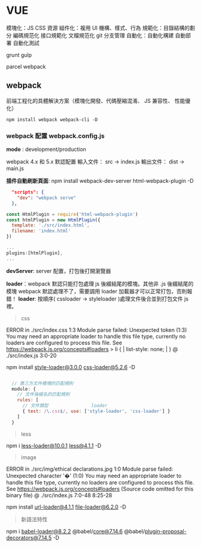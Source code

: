 # VUE

模塊化：JS CSS 資源
組件化：複用 UI 機構、樣式、行為
規範化：目錄結構的劃分 編碼規范化 接口規範化 文檔規范化 git 分支管理
自動化：自動化構建 自動部署 自動化測試

grunt
gulp

parcel
webpack

## webpack

前端工程化的具體解決方案（模塊化開發、代碼壓縮混淆、 JS 兼容性、 性能優化）

``` shell
npm install webpack webpack-cli -D
```

### webpack 配置 webpack.config.js

**mode** : development/production

webpack 4.x 和 5.x 默認配置
輸入文件： src -> index.js
輸出文件： dist -> main.js

**插件自動刷新頁面**:
npm install webpack-dev-server html-webpack-plugin -D  

``` json
  "scripts": {
    "dev": "webpack serve"
  },

```

``` js
const HtmlPlugin = require('html-webpack-plugin')
const htmlPlugin = new HtmlPlugin({
  template: './src/index.html',
  filename: 'index.html'
})

...
plugins:[htmlPlugin],
...

```

**devServer**: server 配置，打包後打開瀏覽器

**loader**：webpack 默認只能打包處理 js 後綴結尾的模塊。其他非 .js 後綴結尾的模塊 webpack 默認處理不了，需要調用 loader 加載器才可以正常打包，否則報錯！
**loader**: 按順序( cssloader -> styleloader )處理文件後合並到打包文件 js 裡。

> css  

ERROR in ./src/index.css 1:3
Module parse failed: Unexpected token (1:3)
You may need an appropriate loader to handle this file type, currently no loaders are configured to process this file. See https://webpack.js.org/concepts#loaders
\> li {
|   list-style: none;
| }
 @ ./src/index.js 3:0-20

npm install style-loader@3.0.0 css-loader@5.2.6 -D  

``` js

  // 第三方文件模塊的匹配規則
  module: {
    // 文件後綴名的匹配規則
    rules: [
      // 文件類型                loader
      { test: /\.css$/, use: ['style-loader', 'css-loader'] }
    ]
  }

```

> less

npm i  less-loader@10.0.1 less@4.1.1 -D

> image

ERROR in ./src/img/ethical declarations.jpg 1:0
Module parse failed: Unexpected character '�' (1:0)
You may need an appropriate loader to handle this file type, currently no loaders are configured to process this file. See https://webpack.js.org/concepts#loaders
(Source code omitted for this binary file)
 @ ./src/index.js 7:0-48 8:25-28

npm install url-loader@4.1.1 file-loader@6.2.0 -D

> 新語法特性

npm i babel-loader@8.2.2 @babel/core@7.14.6 @babel/plugin-proposal-decorators@7.14.5 -D
